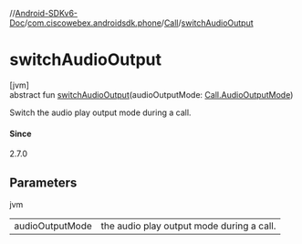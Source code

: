 //[Android-SDKv6-Doc](../../../index.md)/[com.ciscowebex.androidsdk.phone](../index.md)/[Call](index.md)/[switchAudioOutput](switch-audio-output.md)

# switchAudioOutput

[jvm]\
abstract fun [switchAudioOutput](switch-audio-output.md)(audioOutputMode: [Call.AudioOutputMode](-audio-output-mode/index.md))

Switch the audio play output mode during a call.

#### Since

2.7.0

## Parameters

jvm

| | |
|---|---|
| audioOutputMode | the audio play output mode during a call. |
